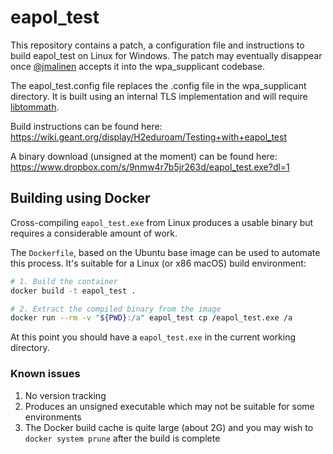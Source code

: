 # eapol_test

This repository contains a patch, a configuration file and instructions to build eapol_test on Linux for Windows. The patch may eventually disappear once [@jmalinen](https://w1.fi/) accepts it into the wpa_supplicant codebase.

The eapol_test.config file replaces the .config file in the wpa_supplicant directory. It is built using an internal TLS implementation and will require [libtommath](https://github.com/libtom/libtommath).

Build instructions can be found here:
  https://wiki.geant.org/display/H2eduroam/Testing+with+eapol_test

A binary download (unsigned at the moment) can be found here:
  https://www.dropbox.com/s/9nmw4r7b5jr263d/eapol_test.exe?dl=1

## Building using Docker

Cross-compiling `eapol_test.exe` from Linux produces a usable binary but requires a considerable amount of work.

The `Dockerfile`, based on the Ubuntu base image can be used to automate this process. It's suitable for a Linux (or x86 macOS) build environment:

```bash
# 1. Build the container
docker build -t eapol_test .

# 2. Extract the compiled binary from the image
docker run --rm -v "${PWD}:/a" eapol_test cp /eapol_test.exe /a
```

At this point you should have a `eapol_test.exe` in the current working directory.

### Known issues
1. No version tracking
2. Produces an unsigned executable which may not be suitable for some environments
3. The Docker build cache is quite large (about 2G) and you may wish to `docker system prune` after the build is complete
